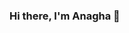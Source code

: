 ### Hi there, I'm Anagha 👋

<!--
**anaghamrajeev/anaghamrajeev** is a ✨ _special_ ✨ repository because its `README.md` (this file) appears on your GitHub profile.

Here are some ideas to get you started:->

- 🔭 I work as a Software Engineer at Shell to analyse and predict greenhouse gas emissions. 
- 🌱 I’m currently learning the mathematics behind self-supervised learning.
- 👯 I’m looking to collaborate on ...
- 🤔 I’m looking for help with ...
- 💬 Ask me about ...
- 📫 How to reach me: LinkedIn, Twitter
- 😄 Pronouns: she/her
- ⚡ Fun fact: ...
-

